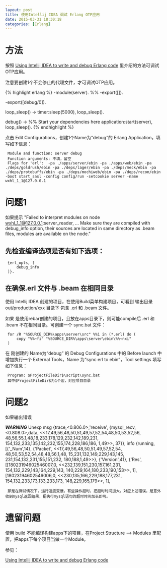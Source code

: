 ```yaml
---
layout: post
title: 使用Intellij IDEA 调试 Erlang OTP应用
date: 2015-03-31 18:30:18
categories: [Erlang]
---
```


# 方法

按照 [Using Intellij IDEA to write and debug Erlang code](http://zewaren.net/site/?q=node/144) 里介绍的方法可调试OTP应用。

注意要创建1个不会停止的代理文件，才可调试OTP应用。

{% highlight erlang %}
-module(server).
%% -export([]).

-export([debug/0]).

loop_sleep() ->
    timer:sleep(5000),
    loop_sleep().

debug() ->
    %% Start your dependencies here
    application:start(server),
    loop_sleep().
{% endhighlight %}

点击 Edit Configurations，创建1个Name为“debug”的 Erlang Application，填写如下信息：

     Module and function: server debug
     Function arguments: 不填，留空
     Flags for 'erl':  -pa ./apps/server/ebin -pa ./apps/web/ebin -pa ./deps/goldrush/ebin -pa ./deps/lager/ebin -pa ./deps/meck/ebin -pa ./deps/protobuffs/ebin -pa ./deps/mochiweb/ebin -pa ./deps/recon/ebin -boot start_sasl -config config/run -setcookie server -name wxhl_1_1@127.0.0.1

# 问题1

如果提示
     "Failed to interpret modules on node wxhl_1_1@127.0.0.1:server_reader, ... Make sure they are compiled with debug_info option, their sources are located in same directory as .beam files, modules are available on the node."

## 先检查编译选项是否有如下选项：
     {erl_opts, [
         debug_info
     ]}.

## 在确保.erl 文件与 .beam 在相同目录

使用 Intellij IDEA 创建的项目，在使用Build菜单构建项目，可看到 输出目录 out/production/xxx 目录下 包含 .erl 和 .beam 文件。

如果 是使用rebar创建的项目，且放在apps目录下，则可能compile后 .erl 和 .beam 不在相同目录。可创建一个 sync.bat 文件：

     for /R "%SOURCE_DIR%\apps\server\src" %%i in (*.erl) do (
         copy "%%~fi" "%SOURCE_DIR%\apps\server\ebin\%%~nxi"
     )

在 刚创建的 Name为“debug” 的 Debug Configurations 中的 Before launch 中增加执行一个 External Tools，Name 为“sync erl to ebin”，Tool settings 填写如下信息：

     Program: $ProjectFileDir$\script\sync.bat
     其中$ProjectFileDir$为1个宏，对应项目目录

# 问题2

如果输出错误

***WARNING*** Unexp msg {trace,<0.806.0>,'receive',
                            {mysql_recv,<0.808.0>,data,
                                <<17,49,56,48,50,51,49,57,52,54,48,50,53,52,56,
                                  48,56,55,1,48,18,233,178,129,232,142,189,231,
                                  154,132,233,135,142,232,155,174,228,186,186,
                                  1,49>>,
                                37}}, info {running,
                                            [{'_Num',14},
                                             {'Packet',
                                              <<17,49,56,48,50,51,49,57,52,54,
                                                48,50,53,52,54,48,48,56,1,48,
                                                15,231,132,149,229,143,145,
                                                231,154,132,231,155,151,232,
                                                180,188,1,49>>},
                                             {'Version',41},
                                             {'Res',
                                              [[18023194602546007,0,
                                                <<232,139,151,230,157,161,231,
                                                  154,132,229,143,164,229,143,
                                                  140,229,164,180,233,190,153>>,
                                                1],
                                               [18023194602546006,0,
                                                <<230,135,166,229,188,177,231,
                                                  154,132,233,173,133,233,173,
                                                  148,229,165,179>>,
                                                1],

     那是在调试情况下，运行速度变慢，有些操作超时，把超时时间加大。对应上述错误，是意外收到mysql返回结果，把执行mysql语句的超时时间加长即可。

# 遗留问题

使用 build 不能编译构建apps下的项目，在Project Structure --> Modules 里配置，把apps下每个项目当做一个Module。

参见：

[Using Intellij IDEA to write and debug Erlang code](http://zewaren.net/site/?q=node/144)
